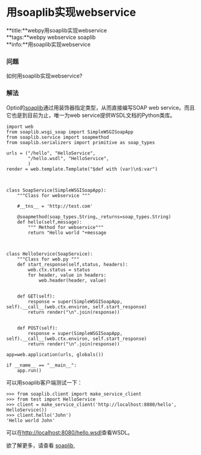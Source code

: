 # 用soaplib实现webservice
**title:**webpy用soaplib实现webservice  
**tags:**webpy webservice soaplib  
**info:**用soaplib实现webservice

### 问题

如何用soaplib实现webservice?

### 解法
Optio的[soaplib](http://trac.optio.webfactional.com/)通过用装饰器指定类型，从而直接编写SOAP web service。而且它也是到目前为止，唯一为web service提供WSDL文档的Python类库。



    import web 
    from soaplib.wsgi_soap import SimpleWSGISoapApp
    from soaplib.service import soapmethod
    from soaplib.serializers import primitive as soap_types

    urls = ("/hello", "HelloService",
            "/hello.wsdl", "HelloService",
            )
    render = web.template.Template("$def with (var)\n$:var")


    
    class SoapService(SimpleWSGISoapApp):
        """Class for webservice """

        #__tns__ = 'http://test.com'
    
        @soapmethod(soap_types.String,_returns=soap_types.String)
        def hello(self,message):
            """ Method for webservice"""
            return "Hello world "+message
     


    class HelloService(SoapService):
        """Class for web.py """
        def start_response(self,status, headers):
            web.ctx.status = status
            for header, value in headers:
                web.header(header, value)
    
    
        def GET(self):
            response = super(SimpleWSGISoapApp, self).__call__(web.ctx.environ, self.start_response)
            return render("\n".join(response))
    
    
        def POST(self):
            response = super(SimpleWSGISoapApp, self).__call__(web.ctx.environ, self.start_response)
            return render("\n".join(response))
     
    app=web.application(urls, globals())
    
    if __name__ == "__main__":
        app.run()




可以用soaplib客户端测试一下：

    >>> from soaplib.client import make_service_client
    >>> from test import HelloService
    >>> client = make_service_client('http://localhost:8080/hello', HelloService())
    >>> client.hello('John')
    'Hello world John'

可以在[http://localhost:8080/hello.wsdl](http://localhost:8080/hello.wsdl)查看WSDL。

欲了解更多，请查看 [soaplib](http://trac.optio.webfactional.com/),
